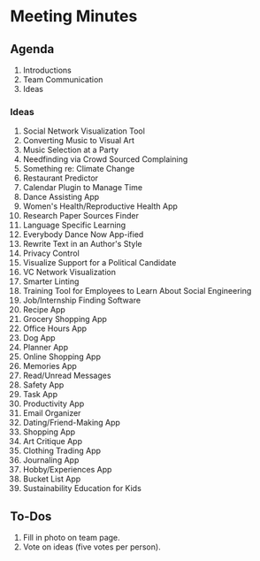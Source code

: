 # Meeting Minutes

## Agenda

1. Introductions
2. Team Communication
3. Ideas

### Ideas

1. Social Network Visualization Tool
2. Converting Music to Visual Art
3. Music Selection at a Party
4. Needfinding via Crowd Sourced Complaining
5. Something re: Climate Change
6. Restaurant Predictor
7. Calendar Plugin to Manage Time
8. Dance Assisting App
9. Women's Health/Reproductive Health App
10. Research Paper Sources Finder
11. Language Specific Learning
12. Everybody Dance Now App-ified
13. Rewrite Text in an Author's Style
14. Privacy Control
15. Visualize Support for a Political Candidate
16. VC Network Visualization
17. Smarter Linting
18. Training Tool for Employees to Learn About Social Engineering
19. Job/Internship Finding Software
20. Recipe App
21. Grocery Shopping App
22. Office Hours App
23. Dog App
24. Planner App
25. Online Shopping App
26. Memories App
27. Read/Unread Messages
28. Safety App
29. Task App
30. Productivity App
31. Email Organizer
32. Dating/Friend-Making App
33. Shopping App
34. Art Critique App
35. Clothing Trading App
36. Journaling App
37. Hobby/Experiences App
38. Bucket List App
39. Sustainability Education for Kids

## To-Dos

1. Fill in photo on team page.
2. Vote on ideas (five votes per person).

